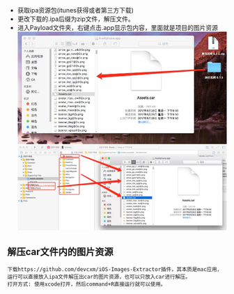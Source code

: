 * 获取ipa资源包(itunes获得或者第三方下载)
* 更改下载的.ipa后缀为zip文件，解压文件。
* 进入Payload文件夹，右键点击.app显示包内容，里面就是项目的图片资源
![image](https://github.com/LCJ-MinYa/javascript/blob/master/IOS/img/assets.png)<br />
![image](https://github.com/LCJ-MinYa/javascript/blob/master/IOS/img/add_assets.png)<br />

## 解压car文件内的图片资源
	下载https://github.com/devcxm/iOS-Images-Extractor插件，其本质是mac应用，运行可以直接放入ipa文件解压出car的图片资源，也可以只放入car进行解压。
	打开方式: 使用xcode打开，然后command+R直接运行就可以使用。
